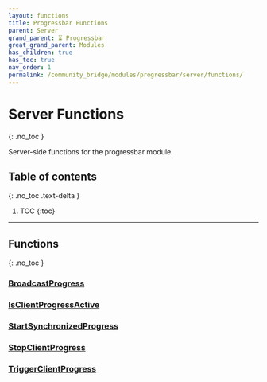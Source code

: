 ```yaml
---
layout: functions
title: Progressbar Functions
parent: Server
grand_parent: ⏳ Progressbar
great_grand_parent: Modules
has_children: true
has_toc: true
nav_order: 1
permalink: /community_bridge/modules/progressbar/server/functions/
---
```


# Server Functions
{: .no_toc }

Server-side functions for the progressbar module.

## Table of contents
{: .no_toc .text-delta }

1. TOC
{:toc}

---
## Functions
{: .no_toc }


### [BroadcastProgress](BroadcastProgress)

### [IsClientProgressActive](IsClientProgressActive)

### [StartSynchronizedProgress](StartSynchronizedProgress)

### [StopClientProgress](StopClientProgress)

### [TriggerClientProgress](TriggerClientProgress)



